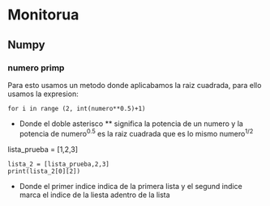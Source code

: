# Monitorua

## Numpy

### numero primp 

Para esto usamos un metodo donde aplicabamos la raiz cuadrada, para ello usamos la expresion: 

```
for i in range (2, int(numero**0.5)+1)
```


- Donde el doble asterisco ** significa la potencia de un numero y la potencia de numero<sup>0.5</sup>  es la raiz cuadrada que es lo mismo numero<sup>1/2</sup>

lista_prueba = [1,2,3]
```
lista_2 = [lista_prueba,2,3]
print(lista_2[0][2])
````
- Donde el primer indice indica de la primera lista y el segund indice marca el indice de la liesta adentro de la lista